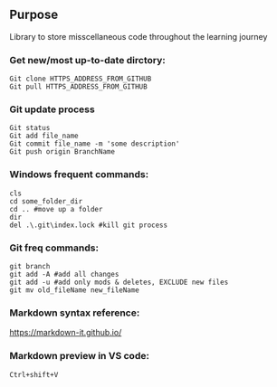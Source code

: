 ## Purpose
Library to store misscellaneous code throughout the learning journey

### Get new/most up-to-date dirctory:
    Git clone HTTPS_ADDRESS_FROM_GITHUB
    Git pull HTTPS_ADDRESS_FROM_GITHUB

### Git update process
    Git status
    Git add file_name
    Git commit file_name -m 'some description'
    Git push origin BranchName

### Windows frequent commands:

    cls
    cd some_folder_dir
    cd .. #move up a folder
    dir
    del .\.git\index.lock #kill git process 

### Git freq commands:

    git branch
    git add -A #add all changes
    git add -u #add only mods & deletes, EXCLUDE new files
    git mv old_fileName new_fileName

### Markdown syntax reference: 
https://markdown-it.github.io/

### Markdown preview in VS code:
    Ctrl+shift+V